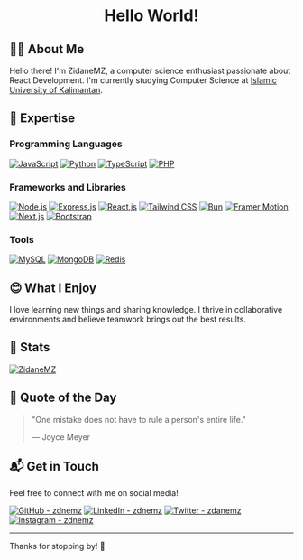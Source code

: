 <h1 align="center">Hello World!</h1>

## 🧑‍💻 About Me

Hello there! I'm ZidaneMZ, a computer science enthusiast passionate about React Development. I'm currently studying Computer Science at [Islamic University of Kalimantan](https://uniska-bjm.ac.id/).

## 🔧 Expertise

### Programming Languages

[![JavaScript](https://img.shields.io/badge/JavaScript-%23F7DF1E.svg?style=for-the-badge&logo=javascript&logoColor=black)](https://www.javascript.com/)
[![Python](https://img.shields.io/badge/Python-3776AB?style=for-the-badge&logo=python&logoColor=white)](https://www.python.org/)
[![TypeScript](https://img.shields.io/badge/TypeScript-3178C6?style=for-the-badge&logo=typescript&logoColor=white)](https://www.typescriptlang.org/)
[![PHP](https://img.shields.io/badge/PHP-777BB4?style=for-the-badge&logo=php&logoColor=white)](https://www.php.net/)

### Frameworks and Libraries

[![Node.js](https://img.shields.io/badge/Node.js-3c873a?style=for-the-badge&logo=node.js&logoColor=white)](https://nodejs.org)
[![Express.js](https://img.shields.io/badge/Express.js-404D59?style=for-the-badge&logo=express&logoColor=white)](https://expressjs.com/)
[![React.js](https://img.shields.io/badge/React.js-61DAFB?logo=react&style=for-the-badge&logoColor=white)](https://react.dev/)
[![Tailwind CSS](https://img.shields.io/badge/Tailwind%20CSS-38B2AC?style=for-the-badge&logo=tailwind-css&logoColor=white)](https://tailwindcss.com/)
[![Bun](https://img.shields.io/badge/Bun-000000?style=for-the-badge&logo=bun&logoColor=white)](https://bun.sh/)
[![Framer Motion](https://img.shields.io/badge/Framer%20Motion-EF008C?style=for-the-badge&logo=framer&logoColor=white)](https://www.framer.com/motion/)
[![Next.js](https://img.shields.io/badge/Next.js-000000?style=for-the-badge&logo=next.js&logoColor=white)](https://nextjs.org/)
[![Bootstrap](https://img.shields.io/badge/Bootstrap-563D7C?style=for-the-badge&logo=bootstrap&logoColor=white)](https://getbootstrap.com/)

### Tools

[![MySQL](https://img.shields.io/badge/MySQL-4479A1?style=for-the-badge&logo=mysql&logoColor=white)](https://www.mysql.com/)
[![MongoDB](https://img.shields.io/badge/MongoDB-47A248?style=for-the-badge&logo=mongodb&logoColor=white)](https://www.mongodb.com/)
[![Redis](https://img.shields.io/badge/Redis-DC382D?style=for-the-badge&logo=redis&logoColor=white)](https://redis.io/)

## 😊 What I Enjoy

I love learning new things and sharing knowledge. I thrive in collaborative environments and believe teamwork brings out the best results.

## 🌟 Stats

[![ZidaneMZ](https://github-readme-stats.vercel.app/api/wakatime/?username=ZidaneMZ&layout=compact&theme=radical&bg_color=161b22&hide_border=true)](https://wakatime.com/@ZidaneMZ)

## 💬 Quote of the Day

<!-- QUOTEOTD:START -->
> "One mistake does not have to rule a person's entire life."
>
> — Joyce Meyer
<!-- QUOTEOTD:END -->

## 📬 Get in Touch

Feel free to connect with me on social media!

[![GitHub - zdnemz](https://img.shields.io/badge/zdnemz-%23121011.svg?style=flat-square&logo=GitHub&logoColor=white)](https://github.com/zdnemz)
[![LinkedIn - zdnemz](https://img.shields.io/badge/zdnemz-%230077B5.svg?style=flat-square&logo=LinkedIn&logoColor=white)](https://www.linkedin.com/in/zdnemz/)
[![Twitter - zdanemz](https://img.shields.io/badge/zdnemz-%23000000.svg?style=flat-square&logo=x&logoColor=white)](https://twitter.com/zdanemz)
[![Instagram - zdnemz](https://img.shields.io/badge/zdnmez-%23E4405F.svg?style=flat-square&logo=Instagram&logoColor=white)](https://instagram.com/zdnemz)

---

Thanks for stopping by! 🚀

